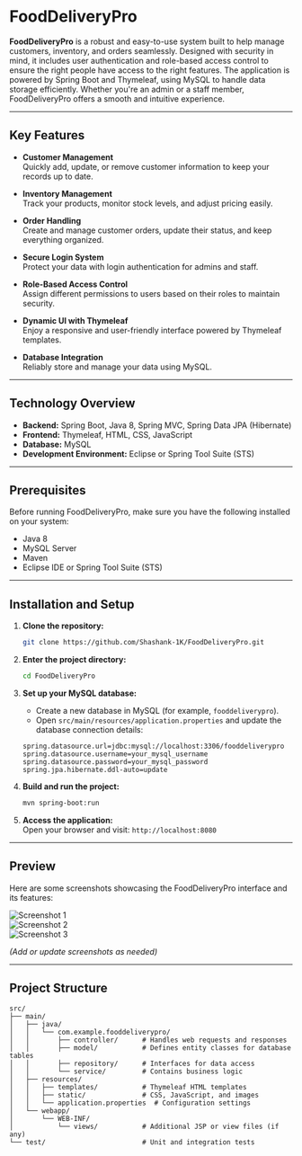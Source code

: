 # FoodDeliveryPro

**FoodDeliveryPro** is a robust and easy-to-use system built to help manage customers, inventory, and orders seamlessly. Designed with security in mind, it includes user authentication and role-based access control to ensure the right people have access to the right features. The application is powered by Spring Boot and Thymeleaf, using MySQL to handle data storage efficiently. Whether you're an admin or a staff member, FoodDeliveryPro offers a smooth and intuitive experience.

---

## Key Features

- **Customer Management**  
  Quickly add, update, or remove customer information to keep your records up to date.

- **Inventory Management**  
  Track your products, monitor stock levels, and adjust pricing easily.

- **Order Handling**  
  Create and manage customer orders, update their status, and keep everything organized.

- **Secure Login System**  
  Protect your data with login authentication for admins and staff.

- **Role-Based Access Control**  
  Assign different permissions to users based on their roles to maintain security.

- **Dynamic UI with Thymeleaf**  
  Enjoy a responsive and user-friendly interface powered by Thymeleaf templates.

- **Database Integration**  
  Reliably store and manage your data using MySQL.

---

## Technology Overview

- **Backend:** Spring Boot, Java 8, Spring MVC, Spring Data JPA (Hibernate)  
- **Frontend:** Thymeleaf, HTML, CSS, JavaScript  
- **Database:** MySQL  
- **Development Environment:** Eclipse or Spring Tool Suite (STS)

---

## Prerequisites

Before running FoodDeliveryPro, make sure you have the following installed on your system:

- Java 8  
- MySQL Server  
- Maven  
- Eclipse IDE or Spring Tool Suite (STS)

---

## Installation and Setup

1. **Clone the repository:**

    ```bash
    git clone https://github.com/Shashank-1K/FoodDeliveryPro.git
    ```

2. **Enter the project directory:**

    ```bash
    cd FoodDeliveryPro
    ```

3. **Set up your MySQL database:**

    - Create a new database in MySQL (for example, `fooddeliverypro`).
    - Open `src/main/resources/application.properties` and update the database connection details:

    ```properties
    spring.datasource.url=jdbc:mysql://localhost:3306/fooddeliverypro
    spring.datasource.username=your_mysql_username
    spring.datasource.password=your_mysql_password
    spring.jpa.hibernate.ddl-auto=update
    ```

4. **Build and run the project:**

    ```bash
    mvn spring-boot:run
    ```

5. **Access the application:**  
   Open your browser and visit: `http://localhost:8080`

---

## Preview

Here are some screenshots showcasing the FoodDeliveryPro interface and its features:

![Screenshot 1](https://github.com/user-attachments/assets/3e34f54c-c986-42ac-96a4-ed7ad18035a6)  
![Screenshot 2](https://github.com/user-attachments/assets/a4046d4e-8c3d-4629-8913-5543d709e80e)  
![Screenshot 3](https://github.com/user-attachments/assets/09c92348-ec06-4607-9ae4-88b28cc1e0ec)

*(Add or update screenshots as needed)*

---

## Project Structure

```plaintext
src/
├── main/
│   ├── java/
│   │   └── com.example.fooddeliverypro/
│   │       ├── controller/      # Handles web requests and responses
│   │       ├── model/           # Defines entity classes for database tables
│   │       ├── repository/      # Interfaces for data access
│   │       └── service/         # Contains business logic
│   ├── resources/
│   │   ├── templates/           # Thymeleaf HTML templates
│   │   ├── static/              # CSS, JavaScript, and images
│   │   └── application.properties  # Configuration settings
│   └── webapp/
│       └── WEB-INF/
│           └── views/           # Additional JSP or view files (if any)
└── test/                        # Unit and integration tests

